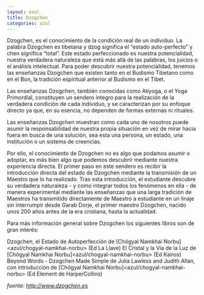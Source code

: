 ```yaml
---
layout: azul
title: Dzogchen
categories: azul
---
```

Dzogchen, es el conocimiento de la condición real de un individuo. La palabra Dzogchen es tibetana y dzog significa el “estado auto-perfecto” y chen significa “total”. Este estado perfeccionado es nuestra potencialidad, nuestra verdadera naturaleza que está más allá de las palabras, los juicios o el análisis intelectual. Para poder descubrir nuestra potencialidad, tenemos las enseñanzas Dzogchen que existen tanto en el Budismo Tibetano como en el Bon, la tradición espiritual anterior al Budismo en el Tibet.

Las enseñanzas Dzogchen, también conocidas como Atiyoga, o el Yoga Primordial, constituyen un sendero íntegro para la realización de la verdadera condición de cada individuo, y se caracterizan por su enfoque directo ya que, en su esencia, no dependen de formas externas ni rituales.

Las enseñanzas Dzogchen muestran como cada uno de nosotros puede asumir la responsabilidad de nuestra propia situación en vez de mirar hacia fuera en busca de una solución, sea esta una persona, un estado, una institución o un sistema de creencias.

Por ello, el conocimiento de Dzogchen no es algo que podamos asumir o adoptar, es más bien algo que podemos descubrir mediante nuestra experiencia directa. 
El primer paso en este sendero es recibir la introducción directa del estado de Dzogchen mediante la transmisión de un Maestro que lo ha realizado. Tras esta introducción, el estudiante descubre su verdadera naturaleza - y como integrar todos los fenómenos en ella - de manera experimental mediante las enseñanzas que una larga tradición de Maestros ha transmitido directamente de Maestro a estudiante en un linaje sin interrumpir desde Garab Dorje, el primer maestro Dzogchen, nacido unos 200 años antes de la era cristiana, hasta la actualidad.

Para más información general sobre Dzogchen los siguientes libros son de gran interés:

Dzogchen, el Estado de Autoperfección de [Chögyal Namkhai Norbu]<azul/chogyal-namkhai-norbu> (Ed La Llave)
El Cristal y la Vía de la Luz de [Chögyal Namkhai Norbu]<azul/chogyal-namkhai-norbu> (Ed Kairos)
Beyond Words - Dzogchen Made Simple de Julia Lawless and Judith Allan, 
con introducción de [Chögyal Namkhai Norbu]<azul/chogyal-namkhai-norbu> (Ed Element de HarperCollins)

*fuente: <http://www.dzogchen.es>*

 
